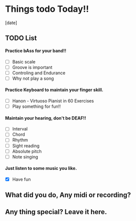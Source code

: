 # Things todo Today!!
[date]

## TODO List
#### Practice bAss for your band!!  
- [ ] Basic scale
- [ ]  Groove is important
- [ ] Controling and Endurance
- [ ] Why not play a song  

#### Practice Keyboard to maintain your finger skill.  
- [ ] Hanon - Virtuoso Pianist in 60 Exercises
- [ ] Play something for fun!!  

#### Maintain your hearing, don't be DEAF!!  
- [ ] Interval
- [ ] Chord
- [ ] Rhythm
- [ ] Sight reading
- [ ] Absolute pitch
- [ ] Note singing  

#### Just listen to some music you like.  
- [x] Have fun  

## What did you do, Any midi or recording?

## Any thing special? Leave it here.

